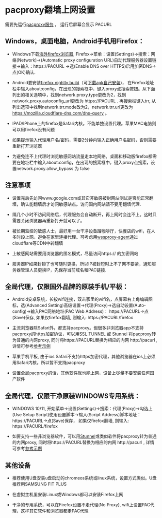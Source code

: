# pacproxy翻墙上网设置
需要先运行[pacproxy服务](https://github.com/httpgate/pacproxy.js) ， 运行后屏幕会显示 PACURL


## Windows，桌面电脑，Android手机用Firefox：

* Windows下载[海外firefox浏览器](https://www.mozilla.org/en-US/firefox/new/), Firefox->菜单：设置(Settings)->搜索：网络(Network)->(Automatic proxy configuration URL)自动代理服务器设置链接->输入：https://PACURL ->选(Enable DNS over HTTPS)启用加密DNS->点(OK)确认.

* Android要安装[firefox nightly build](https://play.google.com/store/apps/details?id=org.mozilla.fenix )（可[下载apk自己安装](https://www.apkmirror.com/apk/mozilla/firefox-fenix))， 在Firefox地址栏中输入about:config，在出现的搜索框中，键入proxy点搜索按钮。从下面列出的相关选项中，找到network.proxy.type更改为2，找到network.proxy.autoconfig_url更改为 https://PACURL .  再搜索栏键入trr, 从列出选项中找到network.trr.mode改为2，network.trr.uri更改为 https://mozilla.cloudflare-dns.com/dns-query 。

* IPAD/IPhone上的firefox是Safari内核，不能单独设置代理。苹果MAC电脑则可以用firefox没有问题

* 如果提示输入代理用户名/密码，需要2分钟内输入正确用户名密码，否则需要重新打开浏览器

* 为避免连不上代理时浏览敏感网站流量走本地网络，桌面和移动版firefox都需要在地址栏中输入about:config，在出现的搜索框中，键入proxy点搜索，设置network.proxy.allow_bypass 为 false

## 注意事项

* 设置完后先访问www.google.com或其它非敏感被封网站测试是否能正常翻墙，确认能翻墙后才访问敏感站点。访问国内网站请不要用翻墙代理.

* 隔几个小时不访问网络后，代理服务会自动断开，再上网时会连不上。这时只需要关闭浏览器再重新打开就可以了。

* 被长期监控的敏感人士，最好用一台干净设备蹭咖啡厅，快餐店的wifi，在人多时段上网。避免在家里连接代理。可考虑用[wssproxy-agent](https://github.com/httpgate/wssproxy-agent)通过cloudflare等CDN中转翻墙

* 上敏感网站需要用浏览器的匿名模式，尽量访问https:// 的加密网站

* 服务器IP如果封锁了也可随时更换，所以IP被封短时上不了网不要紧，通知服务器管理人员更换IP，先保存当前域名和PAC链接.
 

## 全局代理，仅限国外品牌的原装手机/平板：

* Android安卓系统，长按wifi连接，双击家里的wifi名，点屏幕右上角编辑图标，选(Advanced Setting)高级设置->代理(Proxy)->选自动设置(Auto-config)->输入PAC网络地址(PAC Web Address)： https://PACURL->点(Save)保存,  如果仅firefox翻墙, 则输入: https://PACURL/firefox

* 主流浏览器除Safari外，都支持pacproxy。但很多非浏览器app不支持pacproxy的https加密协议，可以用[SSL TUNNEL](https://play.google.com/store/apps/details?id=eu.smallapps.tunnel) 或 [Stunnel](https://play.google.com/store/apps/details?id=link.infra.sslsockspro) 将pacproxy转为普通的内网proxy, 同时将https://PACURL替换为相应的内网 http://pacurl , 详情可参考[参考示例](https://github.com/httpgate/resources/blob/main/README.md)

* 苹果手机平板, 由于ios Safari不支持https加密代理，其他浏览器在ios上必须用Safari内核，所以暂不支持pacproxy

* 设置全局pacproxy的话，其他软件就也能上网，设备上尽量不要安装任何国产软件


## 全局代理，仅限干净原装WINDOWS专用系统：

* WINDOWS 10/11, 开始菜单->设置(Settings)->搜索：代理(Proxy)->勾选上(Use Setup Script)使用设置脚本->输入(Script Address)脚本地址：https://PACURL->点(Save)保存， 如果仅firefox翻墙, 则输入: https://PACURL/firefox

* 如要支持一些非浏览器软件，可以用[Stunnel](https://www.stunnel.org/)或类似软件将pacproxy转为普通的内网proxy, 同时将https://PACURL替换为相应的内网 http://pacurl , 详情可参考[参考示例](https://github.com/httpgate/resources/blob/main/README.md)

## 其他设备

* 推荐使用U盘安装u盘启动的chromeos系统或linux系统，设置方式类似。U盘推荐用SAMSUNG FIT PLUS

* 在虚拟主机里安装Linux或Windows都可以安装Firefox上网

* 干净的专用系统，可以在Firefox设置不走代理(No Proxy), wifi上设置PAC代理，这样其它软件和浏览器都走PAC代理